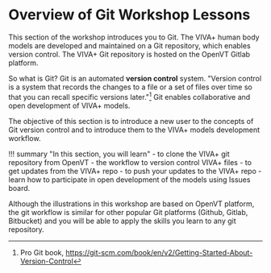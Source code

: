 # Overview of Git Workshop Lessons

This section of the workshop introduces you to Git. The VIVA+ human body models are developed and maintained on a Git repository, which enables version control. The VIVA+ Git repository is hosted on the OpenVT Gitlab platform. 

So what is Git? Git is an automated **version control** system. "Version control is a system that records the changes to a file or a set of files over time so that you can recall specific versions later."[^1] Git enables collaborative and open development of VIVA+ models.

The objective of this section is to introduce a new user to the concepts of Git version control and to introduce them to the VIVA+ models development workflow.

!!! summary "In this section, you will learn" 
    - to clone the VIVA+ git repository from OpenVT
    - the workflow to version control VIVA+ files
    - to get updates from the VIVA+ repo
    - to push your updates to the VIVA+ repo
    - learn how to participate in open development of the models using Issues board.

Although the illustrations in this workshop are based on OpenVT platform, the git workflow is similar for other popular Git platforms (Github, Gitlab, Bitbucket) and you will be able to apply the skills you learn to any git repository.


[^1]: Pro Git book, https://git-scm.com/book/en/v2/Getting-Started-About-Version-Control